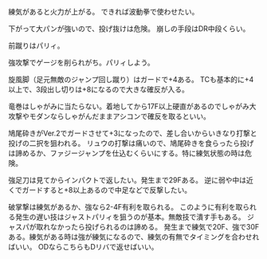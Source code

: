練気があると火力が上がる。
できれば波動拳で使わせたい。

下がって大パンが強いので、投げ抜けは危険。
崩しの手段はDR中段くらい。

前蹴りはパリィ。

強攻撃でゲージを削られがち。パリィしよう。

旋風脚（足元無敵のジャンプ回し蹴り）はガードで+4ある。
TCも基本的に+4以上で、3段出し切りは+8になるので大きな確反が入る。

竜巻はしゃがみに当たらない。着地してから17F以上硬直があるのでしゃがみ大攻撃やモダンならしゃがんだままアシコンで確反を取るといい。

鳩尾砕きがVer.2でガードさせて+3になったので、差し合いからいきなり打撃と投げの二択を狙われる。
リュウの打撃は痛いので、鳩尾砕きを食らったら投げは諦めるか、ファジージャンプを仕込むくらいにする。特に練気状態の時は危険。

強足刀は見てからインパクトで返したい。発生まで29Fある。
逆に弱や中は近くでガードすると+8以上あるので中足などで反撃したい。

破掌撃は練気があるか、強なら2-4F有利を取られる。
このように有利を取られる発生の遅い技はジャストパリィを狙うのが基本。無敵技で潰す手もある。
ジャスパが取れなかったら投げられるのは諦める。
発生まで練気で20F、強で30Fある。練気がある時は強が練気になるので、練気の有無でタイミングを合わせればいい。
ODならこちらもDリバで返せばいい。

